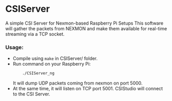 # CSIServer
A simple CSI Server for Nexmon-based Raspberry Pi Setups
This software will gather the packets from NEXMON and make them available for real-time streaming via a TCP socket.

### Usage:
- Compile using `make` in CSIServer/ folder.
- Run command on your Raspberry Pi:
    ```bash
        ./CSIServer_ng
    ```
    It will dump UDP packets coming from nexmon on port 5000.
- At the same time, it will listen on TCP port 5001. CSIStudio will connect to the CSI Server.


 
